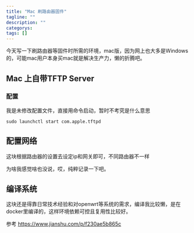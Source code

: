 ```yaml
---
title: "Mac 刷路由器固件"
tagline: ""
description: ""
categorys: 
tags: []
---
```


今天写一下刷路由器等固件时所需的环境，mac版，因为网上也大多是Windows的，可能mac用户本身买mac就是解决生产力，懒的折腾吧。

## Mac 上自带TFTP Server
### 配置 
我是未修改配置文件，直接用命令启动，暂时不考究是什么意思

    sudo launchctl start com.apple.tftpd

## 配置网络
这块根据路由器的设置去设定ip和网关即可，不同路由器不一样

为啥我感觉啥也没说，哎，纯粹记录一下吧。

## 编译系统
这块还是得靠日常技术经验和对openwrt等系统的需求，编译我比较懒，是在docker里编译的，这样环境依赖可控且复用性比较好。


参考
<https://www.jianshu.com/p/f230ae5b865c>
